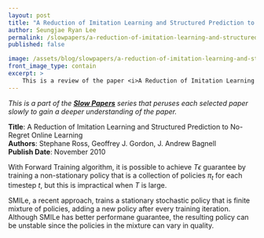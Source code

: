 ```yaml
---
layout: post
title: "A Reduction of Imitation Learning and Structured Prediction to No-Regret Online Learning"
author: Seungjae Ryan Lee
permalink: /slowpapers/a-reduction-of-imitation-learning-and-structured-prediction-to-no-regret-online-learning/
published: false

image: /assets/blog/slowpapers/a-reduction-of-imitation-learning-and-structured-prediction-to-no-regret-online-learning/front.png
front_image_type: contain
excerpt: >
    This is a review of the paper <i>A Reduction of Imitation Learning and Structured Prediction to No-Regret Online Learning</i> by S. Ross, G. Gordon, and J. Bagnell. The paper introduces Dataset Aggregation (DAgger), an imitation learning algorithm that trains a stationary deterministic policy. DAgger is shown to outperform previous approaches in *Super Tux Kart*, *Super Mario Bros.*, and Handwriting Recognition.
---
```


*This is a part of the [**Slow Papers**](/slowpapers) series that peruses each selected paper slowly to gain a deeper understanding of the paper.*

**Title**: A Reduction of Imitation Learning and Structured Prediction to No-Regret Online Learning
<br/>
**Authors**: Stephane Ross, Geoffrey J. Gordon, J. Andrew Bagnell
<br/>
**Publish Date**: November 2010

With Forward Training algorithm, it is possible to achieve $T \epsilon$ guarantee by training a non-stationary policy that is a collection of policies $\pi_t$ for each timestep $t$, but this is impractical when $T$ is large.

SMILe, a recent approach, trains a stationary stochastic policy that is finite mixture of policies, adding a new policy after every training iteration. Although SMILe has better performane guarantee, the resulting policy can be unstable since the policies in the mixture can vary in quality.
